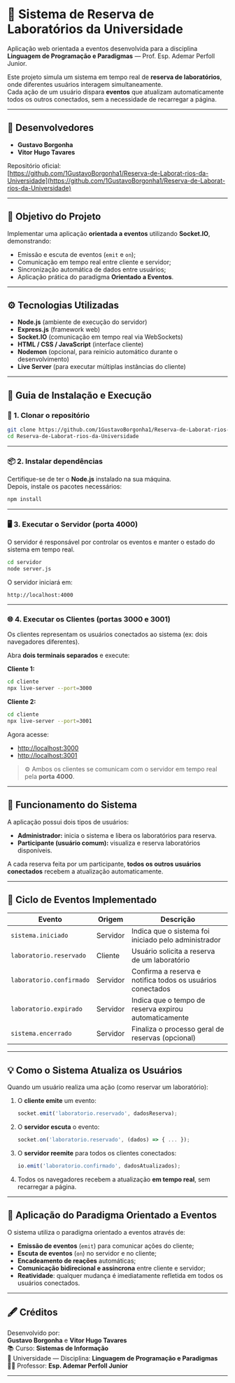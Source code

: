 # 🧪 Sistema de Reserva de Laboratórios da Universidade

Aplicação web orientada a eventos desenvolvida para a disciplina **Linguagem de Programação e Paradigmas** — Prof. Esp. Ademar Perfoll Junior.

Este projeto simula um sistema em tempo real de **reserva de laboratórios**, onde diferentes usuários interagem simultaneamente.  
Cada ação de um usuário dispara **eventos** que atualizam automaticamente todos os outros conectados, sem a necessidade de recarregar a página.

---

## 👥 Desenvolvedores

- **Gustavo Borgonha**  
- **Vitor Hugo Tavares**

Repositório oficial:  
[https://github.com/1GustavoBorgonha1/Reserva-de-Laborat-rios-da-Universidade](https://github.com/1GustavoBorgonha1/Reserva-de-Laborat-rios-da-Universidade)

---

## 🎯 Objetivo do Projeto

Implementar uma aplicação **orientada a eventos** utilizando **Socket.IO**, demonstrando:
- Emissão e escuta de eventos (`emit` e `on`);
- Comunicação em tempo real entre cliente e servidor;
- Sincronização automática de dados entre usuários;
- Aplicação prática do paradigma **Orientado a Eventos**.

---

## ⚙️ Tecnologias Utilizadas

- **Node.js** (ambiente de execução do servidor)
- **Express.js** (framework web)
- **Socket.IO** (comunicação em tempo real via WebSockets)
- **HTML / CSS / JavaScript** (interface cliente)
- **Nodemon** (opcional, para reinício automático durante o desenvolvimento)
- **Live Server** (para executar múltiplas instâncias do cliente)

---

## 🚀 Guia de Instalação e Execução

### 🔧 1. Clonar o repositório
```bash
git clone https://github.com/1GustavoBorgonha1/Reserva-de-Laborat-rios-da-Universidade.git
cd Reserva-de-Laborat-rios-da-Universidade
```

---

### 📦 2. Instalar dependências
Certifique-se de ter o **Node.js** instalado na sua máquina.  
Depois, instale os pacotes necessários:
```bash
npm install
```

---

### 🖥️ 3. Executar o Servidor (porta 4000)
O servidor é responsável por controlar os eventos e manter o estado do sistema em tempo real.

```bash
cd servidor
node server.js
```

O servidor iniciará em:
```
http://localhost:4000
```

---

### 🌐 4. Executar os Clientes (portas 3000 e 3001)
Os clientes representam os usuários conectados ao sistema (ex: dois navegadores diferentes).

Abra **dois terminais separados** e execute:

**Cliente 1:**
```bash
cd cliente
npx live-server --port=3000
```

**Cliente 2:**
```bash
cd cliente
npx live-server --port=3001
```

Agora acesse:
- [http://localhost:3000](http://localhost:3000)
- [http://localhost:3001](http://localhost:3001)

> ⚙️ Ambos os clientes se comunicam com o servidor em tempo real pela **porta 4000**.

---

## 🧩 Funcionamento do Sistema

A aplicação possui dois tipos de usuários:

- **Administrador:** inicia o sistema e libera os laboratórios para reserva.  
- **Participante (usuário comum):** visualiza e reserva laboratórios disponíveis.

A cada reserva feita por um participante, **todos os outros usuários conectados** recebem a atualização automaticamente.

---

## 🔄 Ciclo de Eventos Implementado

| Evento | Origem | Descrição |
|--------|---------|-----------|
| `sistema.iniciado` | Servidor | Indica que o sistema foi iniciado pelo administrador |
| `laboratorio.reservado` | Cliente | Usuário solicita a reserva de um laboratório |
| `laboratorio.confirmado` | Servidor | Confirma a reserva e notifica todos os usuários conectados |
| `laboratorio.expirado` | Servidor | Indica que o tempo de reserva expirou automaticamente |
| `sistema.encerrado` | Servidor | Finaliza o processo geral de reservas (opcional) |

---

## 💡 Como o Sistema Atualiza os Usuários

Quando um usuário realiza uma ação (como reservar um laboratório):

1. O **cliente emite** um evento:  
   ```js
   socket.emit('laboratorio.reservado', dadosReserva);
   ```
2. O **servidor escuta** o evento:  
   ```js
   socket.on('laboratorio.reservado', (dados) => { ... });
   ```
3. O **servidor reemite** para todos os clientes conectados:  
   ```js
   io.emit('laboratorio.confirmado', dadosAtualizados);
   ```
4. Todos os navegadores recebem a atualização **em tempo real**, sem recarregar a página.

---

## 🧠 Aplicação do Paradigma Orientado a Eventos

O sistema utiliza o paradigma orientado a eventos através de:
- **Emissão de eventos** (`emit`) para comunicar ações do cliente;
- **Escuta de eventos** (`on`) no servidor e no cliente;
- **Encadeamento de reações** automáticas;
- **Comunicação bidirecional e assíncrona** entre cliente e servidor;
- **Reatividade**: qualquer mudança é imediatamente refletida em todos os usuários conectados.

---

## 🖋️ Créditos

Desenvolvido por:  
**Gustavo Borgonha** e **Vitor Hugo Tavares**  
📚 Curso: **Sistemas de Informação**  
🏫 Universidade — Disciplina: **Linguagem de Programação e Paradigmas**  
👨‍🏫 Professor: **Esp. Ademar Perfoll Junior**

---
